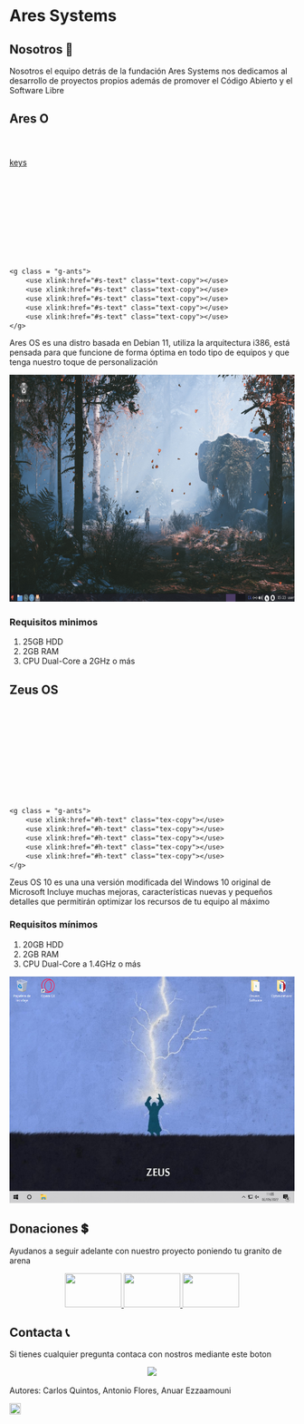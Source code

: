# Ares Systems


## Nosotros 👥
Nosotros el equipo detrás de la fundación Ares Systems nos dedicamos al desarrollo de proyectos propios además   de promover el Código Abierto y el Software Libre 

## Ares O
<header class="header">
	<h1 class="glitched"></h1>
</header>
<a class="inspiration-button" href="https://www.g2a.com/es/microsoft-windows-10-pro-microsoft-key-global-i10000083916004" target="_blank">keys</a>

<svg viewBox="0 0 960 300">
	<symbol id="s-text">
		<text text-anchor="middle" x="50%" y="90%">Ares os</text>
	</symbol>

	<g class = "g-ants">
		<use xlink:href="#s-text" class="text-copy"></use>
		<use xlink:href="#s-text" class="text-copy"></use>
		<use xlink:href="#s-text" class="text-copy"></use>
		<use xlink:href="#s-text" class="text-copy"></use>
		<use xlink:href="#s-text" class="text-copy"></use>
	</g>
</svg>

Ares OS es una distro basada en Debian 11, utiliza la arquitectura i386, está pensada para que funcione de forma óptima en todo tipo de equipos y que tenga nuestro toque de personalización

<p align="center">
 <a href="https://raw.githubusercontent.com/aresystems/aresystems.github.io/main/aresos.png"><img src="https://raw.githubusercontent.com/aresystems/aresystems.github.io/main/aresos.png" width="600" height="400"></a>
</p>

### Requisitos minimos
1. 25GB HDD
2. 2GB RAM                                                                                                       
3. CPU Dual-Core a 2GHz o más

## Zeus OS
<svg viewBox="0 0 960 300">
	<symbol id="h-text">
		<text text-anchor="middle" x="50%" y="80%">Zeus os</text>
	</symbol>

	<g class = "g-ants">
		<use xlink:href="#h-text" class="tex-copy"></use>
		<use xlink:href="#h-text" class="tex-copy"></use>
		<use xlink:href="#h-text" class="tex-copy"></use>
		<use xlink:href="#h-text" class="tex-copy"></use>
		<use xlink:href="#h-text" class="tex-copy"></use>
	</g>
</svg>

Zeus OS 10 es una una versión modificada del Windows 10 original de Microsoft
Incluye muchas mejoras, características nuevas y pequeños detalles que permitirán optimizar los recursos de tu equipo al máximo

### Requisitos mínimos
1. 20GB HDD
2. 2GB RAM
3. CPU Dual-Core a 1.4GHz o más

<p align="center">
 <a href="https://raw.githubusercontent.com/aresystems/aresystems.github.io/main/Zeus%20OS%2010.png"><img src="https://raw.githubusercontent.com/aresystems/aresystems.github.io/main/Zeus%20OS%2010.png" width="600" height="400"></a>
</p>

 
## Donaciones 💲
Ayudanos a seguir adelante con nuestro proyecto poniendo tu granito de arena
<p align="center">
  <a href="https://www.paypal.me/aresystems?locale.x=es_ES"><img src="https://www.consumoteca.com/wp-content/uploads/Logo-de-PayPal.jpg" width="100" height="60"> </a>
  <a href="https://ko-fi.com/aresystems79486"><img src="https://www.tuexperto.com/wp-content/uploads/2020/06/ko-fi-preguntas-y-respuestas-espanol.jpg" width="100" height="60"> </a>
  <a href="https://www.buymeacoffee.com/aresystems"><img src="https://miro.medium.com/max/1400/1*09z8y8Q7CsZInYJ8IZ27aQ.jpeg" width="100" height="60"> </a>
</p>

## Contacta 📞
Si tienes cualquier pregunta contaca con nostros mediante este boton
<p align="center">
  <a id="imagen:hover" href="mailto:aresystems@protonmail.com?"><img src="https://protonmail.com/images/media/security/secured-by-protonmail-white.png"></a>
</p>

<footer>
  <p>Autores: Carlos Quintos, Antonio Flores, Anuar Ezzaamouni</p>
  <a href="https://www.instagram.com/aresystems.io/?hl=es"><img src="https://upload.wikimedia.org/wikipedia/commons/thumb/e/e7/Instagram_logo_2016.svg/1200px-Instagram_logo_2016.svg.png" width="20" height="20"> </a>
</footer>
